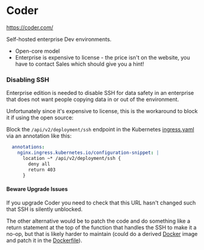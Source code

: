 # Coder

https://coder.com/

Self-hosted enterprise Dev environments.

- Open-core model
- Enterprise is expensive to license - the price isn't on the website, you have to contact Sales which should give you a hint!

### Disabling SSH

Enterprise edition is needed to disable SSH for data safety in an enterprise that does not want people copying data in or out of the environment.

Unfortunately since it's expensive to license, this is the workaround to block it if using the open source:

Block the `/api/v2/deployment/ssh` endpoint in the Kubernetes
[ingress.yaml](https://github.com/HariSekhon/Kubernetes-configs/blob/master/ingress.yaml)
via an annotation like this:

```yaml
  annotations:
    nginx.ingress.kubernetes.io/configuration-snippet: |
      location ~* /api/v2/deployment/ssh {
        deny all
        return 403
      }
```

#### Beware Upgrade Issues

If you upgrade Coder you need to check that this URL hasn't changed such that SSH is silently unblocked.

The other alternative would be to patch the code and do something like a return statement at the top of the function that handles the SSH to make it a no-op, but that is likely harder to maintain (could do a derived [Docker](docker.md) image and patch it in the [Dockerfile](dockerfile.md)).
